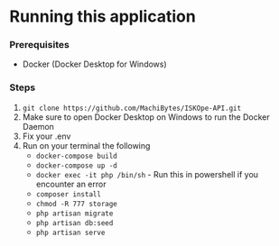 # Running this application

### Prerequisites
- Docker (Docker Desktop for Windows)

### Steps
1. `git clone https://github.com/MachiBytes/ISKOpe-API.git`
2. Make sure to open Docker Desktop on Windows to run the Docker Daemon
3. Fix your .env
4. Run on your terminal the following
    - `docker-compose build`
    - `docker-compose up -d`
    - `docker exec -it php /bin/sh` - Run this in powershell if you encounter an error
    - `composer install`
    - `chmod -R 777 storage`
    - `php artisan migrate`
    - `php artisan db:seed`
    - `php artisan serve`